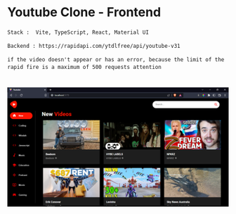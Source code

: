 # Youtube Clone - Frontend

`Stack :  Vite, TypeScript, React, Material UI`

`Backend :
https://rapidapi.com/ytdlfree/api/youtube-v31`

`if the video doesn't appear or has an error, because the limit of the rapid fire is a maximum of 500 requests attention`

# ![Preview](img/Capture.PNG)
